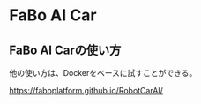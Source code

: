 # FaBo AI Car


## FaBo AI Carの使い方

他の使い方は、Dockerをベースに試すことができる。

<a href="https://faboplatform.github.io/RobotCarAI/" target="_BLANK">https://faboplatform.github.io/RobotCarAI/</a>